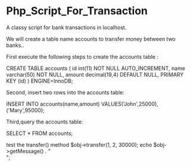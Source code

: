 # Php_Script_For_Transaction
A classy script for bank transactions in localhost.

We will create a table name accounts to transfer money between two banks..

First execute the following steps to create the accounts table :

CREATE TABLE accounts (
  id int(11) NOT NULL AUTO_INCREMENT,
  name varchar(50) NOT NULL,
  amount decimal(19,4) DEFAULT NULL,
  PRIMARY KEY (id)
) ENGINE=InnoDB;

Second, insert two rows into the accounts table:

INSERT INTO accounts(name,amount)
VALUES('John',25000),
      ('Mary',95000);
      
Third,query the accounts table:

SELECT * FROM accounts;


test the transfer() method
$obj->transfer(1, 2, 30000);
echo $obj->getMessage() . "<br/>";
